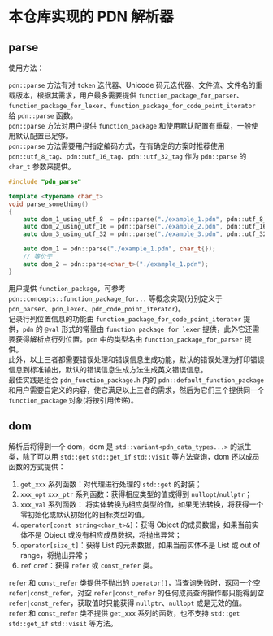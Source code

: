 # 本仓库实现的 PDN 解析器

## parse

使用方法：  

`pdn::parse` 方法有对 `token` 迭代器、Unicode 码元迭代器、文件流、文件名的重载版本，根据其需求，用户最多需要提供 `function_package_for_parser`、`function_package_for_lexer`、`function_package_for_code_point_iterator` 给 `pdn::parse` 函数。  
`pdn::parse` 方法对用户提供 `function_package` 和使用默认配置有重载，一般使用默认配置已足够。  
`pdn::parse` 方法需要用户指定编码方式，在有确定的方案时推荐使用 `pdn::utf_8_tag`、`pdn::utf_16_tag`、`pdn::utf_32_tag` 作为 `pdn::parse` 的 `char_t` 参数来提供。  

``` C++
#include "pdn_parse"

template <typename char_t>
void parse_something()
{
    auto dom_1_using_utf_8  = pdn::parse("./example_1.pdn", pdn::utf_8_tag);
    auto dom_2_using_utf_16 = pdn::parse("./example_2.pdn", pdn::utf_16_tag);
    auto dom_3_using_utf_32 = pdn::parse("./example_3.pdn", pdn::utf_32_tag);

    auto dom_1 = pdn::parse("./example_1.pdn", char_t{});
    // 等价于
    auto dom_2 = pdn::parse<char_t>("./example_1.pdn");
}
```

用户提供 `function_package`，可参考 `pdn::concepts::function_package_for...` 等概念实现(分别定义于 `pdn_parser`、`pdn_lexer`、`pdn_code_point_iterator`)。  
记录行列位置信息的功能由 `function_package_for_code_point_iterator` 提供，`pdn` 的 `@val` 形式的常量由 `function_package_for_lexer` 提供，此外它还需要获得解析点行列位置。`pdn` 中的类型名由 `function_package_for_parser` 提供。  
此外，以上三者都需要错误处理和错误信息生成功能，默认的错误处理为打印错误信息到标准输出，默认的错误信息生成方法生成英文错误信息。  
最佳实践是组合 `pdn_function_package.h` 内的 `pdn::default_function_package` 和用户需要自定义的内容，使它满足以上三者的需求，然后为它们三个提供同一个`function_package` 对象(将按引用传递)。

## dom

解析后将得到一个 dom，dom 是 `std::variant<pdn_data_types...>` 的派生类，除了可以用 `std::get` `std::get_if` `std::visit` 等方法查询，dom 还以成员函数的方式提供：  

1. `get_xxx` 系列函数：对代理进行处理的 `std::get` 的封装；  
2. `xxx_opt` `xxx_ptr` 系列函数：获得相应类型的值或得到 `nullopt`/`nullptr`；  
3. `xxx_val` 系列函数： 将实体转换为相应类型的值，如果无法转换，将获得一个零初始化或默认初始化的目标类型的值。  
4. `operator[const string<char_t>&]`：获得 Object 的成员数据，如果当前实体不是 Object 或没有相应成员数据，将抛出异常；  
5. `operator[size_t]`：获得 List 的元素数据，如果当前实体不是 List 或 out of range，将抛出异常；  
6. `ref` `cref`：获得 `refer` 或 `const_refer` 类。  

`refer` 和 `const_refer` 类提供不抛出的 `operator[]`，当查询失败时，返回一个空 `refer|const_refer`，对空 `refer|const_refer` 的任何成员查询操作都只能得到空 `refer|const_refer`，获取值时只能获得 `nullptr`、`nullopt` 或是无效的值。  
`refer` 和 `const_refer` 类不提供 `get_xxx` 系列的函数，也不支持 `std::get` `std::get_if` `std::visit` 等方法。  

